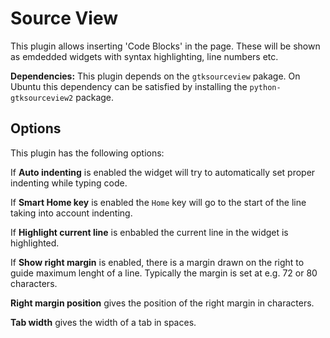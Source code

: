 # Source View
This plugin allows inserting 'Code Blocks' in the page. These will be shown as emdedded widgets with syntax highlighting, line numbers etc.

**Dependencies:** This plugin depends on the ``gtksourceview`` pakage. On Ubuntu this dependency can be satisfied by installing the ``python-gtksourceview2`` package.

Options
-------
This plugin has the following options:

If **Auto indenting** is enabled the widget will try to automatically set proper indenting while typing code.

If **Smart Home key** is enabled the ``Home`` key will go to the start of the line taking into account indenting.

If **Highlight current line** is enbabled the current line in the widget is highlighted.

If **Show right margin** is enabled, there is a margin drawn on the right to guide maximum lenght of a line. Typically the margin is set at e.g. 72 or 80 characters.

**Right margin position** gives the position of the right margin in characters.

**Tab width** gives the width of a tab in spaces.

